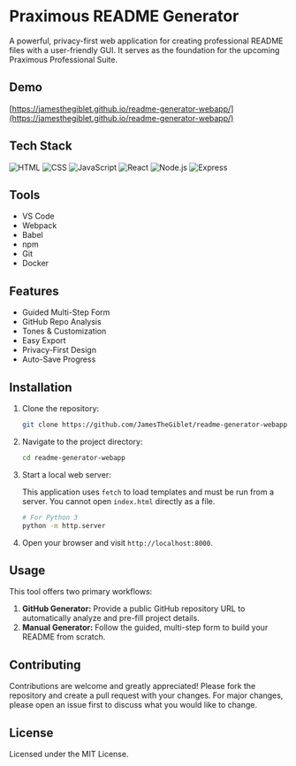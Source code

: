 # Praximous README Generator

A powerful, privacy-first web application for creating professional README files with a user-friendly GUI. It serves as the foundation for the upcoming Praximous Professional Suite.

## Demo

[https://jamesthegiblet.github.io/readme-generator-webapp/](https://jamesthegiblet.github.io/readme-generator-webapp/)

## Tech Stack

![HTML](https://img.shields.io/badge/HTML-%23E34F26?style=for-the-badge&logo=html5&logoColor=white) ![CSS](https://img.shields.io/badge/CSS-%231572B6?style=for-the-badge&logo=css3&logoColor=white) ![JavaScript](https://img.shields.io/badge/JavaScript-%23F7DF1E?style=for-the-badge&logo=javascript&logoColor=white) ![React](https://img.shields.io/badge/React-%2361DAFB?style=for-the-badge&logo=react&logoColor=white) ![Node.js](https://img.shields.io/badge/Node.js-%23333333?style=for-the-badge&logo=nodejs&logoColor=white) ![Express](https://img.shields.io/badge/Express-%23000000?style=for-the-badge&logo=express&logoColor=white)

## Tools

* VS Code
* Webpack
* Babel
* npm
* Git
* Docker

## Features

* Guided Multi-Step Form
* GitHub Repo Analysis
* Tones & Customization
* Easy Export
* Privacy-First Design
* Auto-Save Progress

## Installation

1. Clone the repository:

   ```bash
   git clone https://github.com/JamesTheGiblet/readme-generator-webapp.git
   ```

2. Navigate to the project directory:

   ```bash
   cd readme-generator-webapp
   ```

3. Start a local web server:

   This application uses `fetch` to load templates and must be run from a server. You cannot open `index.html` directly as a file.

   ```bash
   # For Python 3
   python -m http.server
   ```

4. Open your browser and visit `http://localhost:8000`.

## Usage

This tool offers two primary workflows:

1. **GitHub Generator:** Provide a public GitHub repository URL to automatically analyze and pre-fill project details.
2. **Manual Generator:** Follow the guided, multi-step form to build your README from scratch.

## Contributing

Contributions are welcome and greatly appreciated! Please fork the repository and create a pull request with your changes. For major changes, please open an issue first to discuss what you would like to change.

## License

Licensed under the MIT License.
